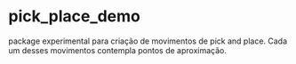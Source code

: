 # pick_place_demo

package experimental para criação de movimentos de pick and place. Cada um desses movimentos contempla pontos de aproximação.
